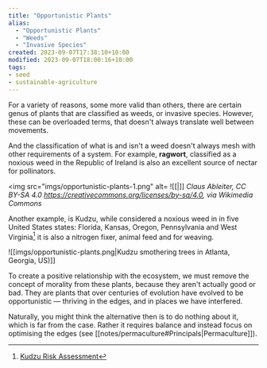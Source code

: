 ```yaml
---
title: "Opportunistic Plants"
alias:
  - "Opportunistic Plants"
  - "Weeds"
  - "Invasive Species"
created: 2023-09-07T17:38:10+10:00
modified: 2023-09-07T18:00:16+10:00
tags:
- seed
- sustainable-agriculture
---
```


For a variety of reasons, some more valid than others, there are certain genus of plants that are classified as weeds, or invasive species. However, these can be overloaded terms, that doesn't always translate well between movements.

And the classification of what is and isn't a weed doesn't always mesh with other requirements of a system. For example, **ragwort**, classified as a noxious weed in the Republic of Ireland is also an excellent source of nectar for pollinators.

<img src="imgs/opportunistic-plants-1.png" alt=
![[|]]
*Claus Ableiter, CC BY-SA 4.0 <https://creativecommons.org/licenses/by-sa/4.0>, via Wikimedia Commons*

Another example, is Kudzu, while considered a noxious weed in in five United States states: Florida, Kansas, Oregon, Pennsylvania and West Virginia[^1] it is also a nitrogen fixer, animal feed and for weaving.

![[imgs/opportunistic-plants.png|Kudzu smothering trees in Atlanta, Georgia, US)]]

To create a positive relationship with the ecosystem, we must remove the concept of morality from these plants, because they aren't actually good or bad. They are plants that over centuries of evolution have evolved to be opportunistic — thriving in the edges, and in places we have interfered.

Naturally, you might think the alternative then is to do nothing about it, which is far from the case. Rather it requires balance and instead focus on optimising the edges (see [[notes/permaculture#Principals|Permaculture]]).

[^1]: [Kudzu Risk Assessment](https://www.daf.qld.gov.au/__data/assets/pdf_file/0004/74137/IPA-Kudzu-Risk-Assessment.pdf)